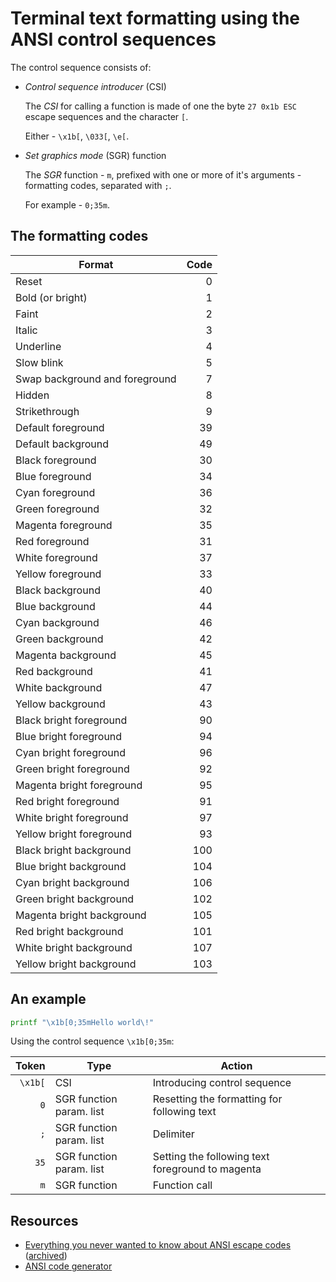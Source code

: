 # Terminal text formatting using the ANSI control sequences

The control sequence consists of:

-   _Control sequence introducer_ (CSI)

    The _CSI_ for calling a function is made of one the byte `27 0x1b ESC` escape sequences and the
    character `[`.

    Either - `\x1b[`, `\033[`, `\e[`.

-   _Set graphics mode_ (SGR) function

    The _SGR_ function - `m`, prefixed with one or more of it's arguments - formatting codes, separated with `;`.

    For example - `0;35m`.

## The formatting codes

| Format                         | Code |
| ------------------------------ | ---: |
| Reset                          |    0 |
| Bold (or bright)               |    1 |
| Faint                          |    2 |
| Italic                         |    3 |
| Underline                      |    4 |
| Slow blink                     |    5 |
| Swap background and foreground |    7 |
| Hidden                         |    8 |
| Strikethrough                  |    9 |
| Default foreground             |   39 |
| Default background             |   49 |
| Black foreground               |   30 |
| Blue foreground                |   34 |
| Cyan foreground                |   36 |
| Green foreground               |   32 |
| Magenta foreground             |   35 |
| Red foreground                 |   31 |
| White foreground               |   37 |
| Yellow foreground              |   33 |
| Black background               |   40 |
| Blue background                |   44 |
| Cyan background                |   46 |
| Green background               |   42 |
| Magenta background             |   45 |
| Red background                 |   41 |
| White background               |   47 |
| Yellow background              |   43 |
| Black bright foreground        |   90 |
| Blue bright foreground         |   94 |
| Cyan bright foreground         |   96 |
| Green bright foreground        |   92 |
| Magenta bright foreground      |   95 |
| Red bright foreground          |   91 |
| White bright foreground        |   97 |
| Yellow bright foreground       |   93 |
| Black bright background        |  100 |
| Blue bright background         |  104 |
| Cyan bright background         |  106 |
| Green bright background        |  102 |
| Magenta bright background      |  105 |
| Red bright background          |  101 |
| White bright background        |  107 |
| Yellow bright background       |  103 |

## An example

```sh
printf "\x1b[0;35mHello world\!"
```

Using the control sequence `\x1b[0;35m`:

|   Token | Type                     | Action                                           |
| ------: | ------------------------ | ------------------------------------------------ |
| `\x1b[` | CSI                      | Introducing control sequence                     |
|     `0` | SGR function param. list | Resetting the formatting for following text      |
|     `;` | SGR function param. list | Delimiter                                        |
|    `35` | SGR function param. list | Setting the following text foreground to magenta |
|     `m` | SGR function             | Function call                                    |

## Resources

-   [Everything you never wanted to know about ANSI escape codes](https://notes.burke.libbey.me/ansi-escape-codes/)
    ([archived](https://archive.is/20210203094825/https://notes.burke.libbey.me/ansi-escape-codes/))
-   [ANSI code generator](https://ansi.gabebanks.net/)
